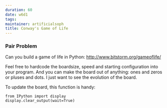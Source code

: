 ```yaml
---
duration: 60
date: w6d1
tags:
maintainer: artificialsoph
title: Conway's Game of Life
---
```


### Pair Problem

Can you build a game of life in Python: http://www.bitstorm.org/gameoflife/

Feel free to hardcode the boardsize, speed and starting configuration into your program. And you can make the board out of anything: ones and zeros or pluses and dots. I just want to see the evolution of the board.

To update the board, this function is handy:

    from IPython import display
    display.clear_output(wait=True)
